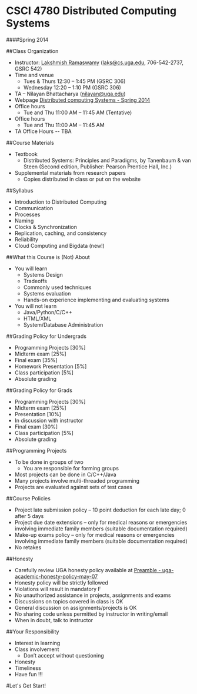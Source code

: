 CSCI 4780 Distributed Computing Systems
=====================================

####Spring 2014

##Class Organization
- Instructor: [Lakshmish Ramaswamy](http://cobweb.cs.uga.edu/~laks/) (laks@cs.uga.edu, 706-542-2737, GSRC 542)
- Time and venue
  - Tues & Thurs 12:30 – 1:45 PM (GSRC 306)
  - Wednesday 12:20 – 1:10 PM (GSRC 306)
- TA – Nilayan Bhattacharya (nilayan@uga.edu)
- Webpage [Distributed computing Systems - Spring 2014](http://www.cs.uga.edu/~laks/DCS-2014-Sp/DCS-2014-Sp.html)
- Office hours
  - Tue and Thu 11:00 AM – 11:45 AM (Tentative)
- Office hours
  - Tue and Thu 11:00 AM – 11:45 AM
- TA Office Hours -- TBA

##Course Materials
- Textbook
  - Distributed Systems: Principles and Paradigms, by Tanenbaum & van Steen (Second edition, Publisher: Pearson Prentice Hall, Inc.)
- Supplemental materials from research papers
  - Copies distributed in class or put on the website

##Syllabus
- Introduction to Distributed Computing
- Communication
- Processes
- Naming
- Clocks & Synchronization
- Replication, caching, and consistency
- Reliability
- Cloud Computing and Bigdata (new!)

##What this Course is (Not) About
- You will learn
  - Systems Design
  - Tradeoffs
  - Commonly used techniques
  - Systems evaluation
  - Hands-on experience implementing and evaluating systems
- You will not learn
  - Java/Python/C/C++
  - HTML/XML
  - System/Database Administration

##Grading Policy for Undergrads
- Programming Projects [30%]
- Midterm exam [25%]
- Final exam [35%]
- Homework Presentation [5%]
- Class participation [5%]
- Absolute grading

##Grading Policy for Grads
- Programming Projects [30%]
- Midterm exam [25%]
- Presentation [10%]
- In discussion with instructor
- Final exam [30%]
- Class participation [5%]
- Absolute grading

##Programming Projects
- To be done in groups of two
  - You are responsible for forming groups
- Most projects can be done in C/C++/Java
- Many projects involve multi-threaded programming
- Projects are evaluated against sets of test cases

##Course Policies
- Project late submission policy – 10 point deduction for each late day; 0 after 5 days
- Project due date extensions – only for medical reasons or emergencies involving immediate family members (suitable documentation required)
- Make-up exams policy – only for medical reasons or emergencies involving immediate family members (suitable documentation required)
- No retakes

##Honesty
- Carefully review UGA honesty policy available at [Preamble - uga-academic-honesty-policy-may-07](https://ovpi.uga.edu/sites/default/files/uga-academc-honesty-policy-may-07.pdf)
- Honesty policy will be strictly followed
- Violations will result in mandatory F
- No unauthorized assistance in projects, assignments and exams
- Discussions on topics covered in class is OK
- General discussion on assignments/projects is OK
- No sharing code unless permitted by instructor in writing/email
- When in doubt, talk to instructor

##Your Responsibility
- Interest in learning
- Class involvement
  - Don’t accept without questioning
- Honesty
- Timeliness
- Have fun !!!


#Let's Get Start!
